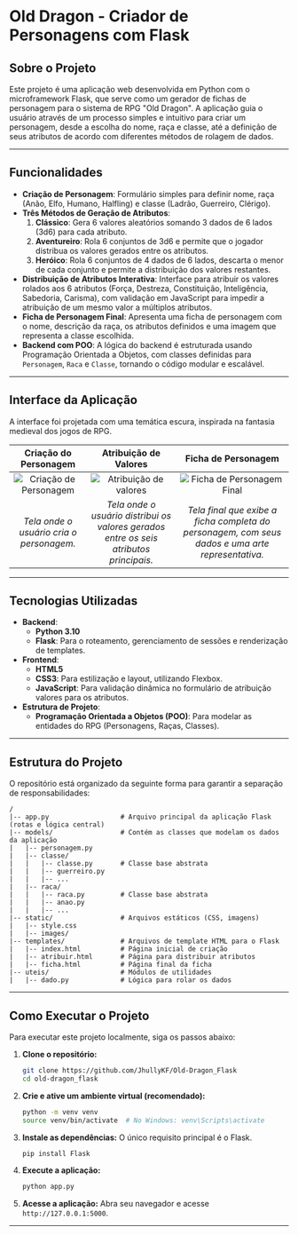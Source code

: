 # Old Dragon - Criador de Personagens com Flask

## Sobre o Projeto

Este projeto é uma aplicação web desenvolvida em Python com o microframework Flask, que serve como um gerador de fichas de personagem para o sistema de RPG "Old Dragon". A aplicação guia o usuário através de um processo simples e intuitivo para criar um personagem, desde a escolha do nome, raça e classe, até a definição de seus atributos de acordo com diferentes métodos de rolagem de dados.

-----

## Funcionalidades

  * **Criação de Personagem**: Formulário simples para definir nome, raça (Anão, Elfo, Humano, Halfling) e classe (Ladrão, Guerreiro, Clérigo).
  * **Três Métodos de Geração de Atributos**:
    1.  **Clássico**: Gera 6 valores aleatórios somando 3 dados de 6 lados (3d6) para cada atributo.
    2.  **Aventureiro**: Rola 6 conjuntos de 3d6 e permite que o jogador distribua os valores gerados entre os atributos.
    3.  **Heróico**: Rola 6 conjuntos de 4 dados de 6 lados, descarta o menor de cada conjunto e permite a distribuição dos valores restantes.
  * **Distribuição de Atributos Interativa**: Interface para atribuir os valores rolados aos 6 atributos (Força, Destreza, Constituição, Inteligência, Sabedoria, Carisma), com validação em JavaScript para impedir a atribuição de um mesmo valor a múltiplos atributos.
  * **Ficha de Personagem Final**: Apresenta uma ficha de personagem com o nome, descrição da raça, os atributos definidos e uma imagem que representa a classe escolhida.
  * **Backend com POO**: A lógica do backend é estruturada usando Programação Orientada a Objetos, com classes definidas para `Personagem`, `Raca` e `Classe`, tornando o código modular e escalável.

-----

## Interface da Aplicação

A interface foi projetada com uma temática escura, inspirada na fantasia medieval dos jogos de RPG.

| Criação do Personagem | Atribuição de Valores | Ficha de Personagem |
| :---: | :---: | :---: |
| ![Criação de Personagem](https://i.imgur.com/MqdAIB5.png) | ![Atribuição de valores](https://i.imgur.com/ka346jO.png) | ![Ficha de Personagem Final](https://i.imgur.com/XZlBxKK.png) |
| *Tela onde o usuário cria o personagem.* |*Tela onde o usuário distribui os valores gerados entre os seis atributos principais.* | *Tela final que exibe a ficha completa do personagem, com seus dados e uma arte representativa.* |

-----

## Tecnologias Utilizadas

  * **Backend**:
      * **Python 3.10**
      * **Flask**: Para o roteamento, gerenciamento de sessões e renderização de templates.
  * **Frontend**:
      * **HTML5**
      * **CSS3**: Para estilização e layout, utilizando Flexbox.
      * **JavaScript**: Para validação dinâmica no formulário de atribuição valores para os atributos.
  * **Estrutura de Projeto**:
      * **Programação Orientada a Objetos (POO)**: Para modelar as entidades do RPG (Personagens, Raças, Classes).

-----

## Estrutura do Projeto

O repositório está organizado da seguinte forma para garantir a separação de responsabilidades:

```
/
|-- app.py                  # Arquivo principal da aplicação Flask (rotas e lógica central)
|-- models/                 # Contém as classes que modelam os dados da aplicação
|   |-- personagem.py
|   |-- classe/
|   |   |-- classe.py       # Classe base abstrata
|   |   |-- guerreiro.py
|   |   |-- ...
|   |-- raca/
|   |   |-- raca.py         # Classe base abstrata
|   |   |-- anao.py
|   |   |-- ...
|-- static/                 # Arquivos estáticos (CSS, imagens)
|   |-- style.css
|   |-- images/
|-- templates/              # Arquivos de template HTML para o Flask
|   |-- index.html          # Página inicial de criação
|   |-- atribuir.html       # Página para distribuir atributos
|   |-- ficha.html          # Página final da ficha
|-- uteis/                  # Módulos de utilidades
|   |-- dado.py             # Lógica para rolar os dados
```

-----

## Como Executar o Projeto

Para executar este projeto localmente, siga os passos abaixo:

1.  **Clone o repositório:**

    ```bash
    git clone https://github.com/JhullyKF/Old-Dragon_Flask
    cd old-dragon_flask
    ```

2.  **Crie e ative um ambiente virtual (recomendado):**

    ```bash
    python -m venv venv
    source venv/bin/activate  # No Windows: venv\Scripts\activate
    ```

3.  **Instale as dependências:**
    O único requisito principal é o Flask.

    ```bash
    pip install Flask
    ```

4.  **Execute a aplicação:**

    ```bash
    python app.py
    ```

5.  **Acesse a aplicação:**
    Abra seu navegador e acesse `http://127.0.0.1:5000`.

-----
